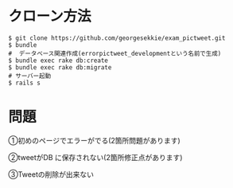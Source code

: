 # クローン方法

```
$ git clone https://github.com/georgesekkie/exam_pictweet.git
$ bundle
#  データベース関連作成(errorpictweet_developmentという名前で生成)
$ bundle exec rake db:create
$ bundle exec rake db:migrate
# サーバー起動
$ rails s
```

# 問題
①初めのページでエラーがでる(2箇所問題があります)

②tweetがDB に保存されない(2箇所修正点があります)

③Tweetの削除が出来ない

